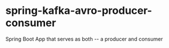 # spring-kafka-avro-producer-consumer
Spring Boot App that serves as both -- a producer and consumer
